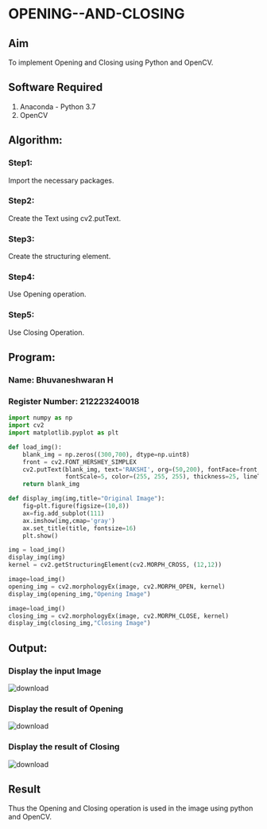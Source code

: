 # OPENING--AND-CLOSING
## Aim
To implement Opening and Closing using Python and OpenCV.

## Software Required
1. Anaconda - Python 3.7
2. OpenCV

## Algorithm:
### Step1:
Import the necessary packages.

### Step2:
Create the Text using cv2.putText.

### Step3:
Create the structuring element.

### Step4:
Use Opening operation.

### Step5:
Use Closing Operation.

## Program:
### Name: Bhuvaneshwaran H
### Register Number: 212223240018

``` Python
import numpy as np
import cv2
import matplotlib.pyplot as plt

def load_img():
    blank_img = np.zeros((300,700), dtype=np.uint8)
    front = cv2.FONT_HERSHEY_SIMPLEX
    cv2.putText(blank_img, text='RAKSHI', org=(50,200), fontFace=front, 
                fontScale=5, color=(255, 255, 255), thickness=25, lineType=cv2.LINE_AA)
    return blank_img

def display_img(img,title="Original Image"):
    fig=plt.figure(figsize=(10,8))
    ax=fig.add_subplot(111)
    ax.imshow(img,cmap='gray')
    ax.set_title(title, fontsize=16)
    plt.show()

img = load_img()
display_img(img)
kernel = cv2.getStructuringElement(cv2.MORPH_CROSS, (12,12))

image=load_img()
opening_img = cv2.morphologyEx(image, cv2.MORPH_OPEN, kernel)
display_img(opening_img,"Opening Image")

image=load_img()
closing_img = cv2.morphologyEx(image, cv2.MORPH_CLOSE, kernel)
display_img(closing_img,"Closing Image")

```
## Output:

### Display the input Image
![download](https://github.com/user-attachments/assets/7fdc556b-d180-465e-8db9-a5fb53e72acf)


### Display the result of Opening
![download](https://github.com/user-attachments/assets/5b1a47e0-5db0-4708-a81b-6a2ffa5fa87a)


### Display the result of Closing
![download](https://github.com/user-attachments/assets/05c5f043-3509-478c-8b65-ca6606e93177)


## Result
Thus the Opening and Closing operation is used in the image using python and OpenCV.
